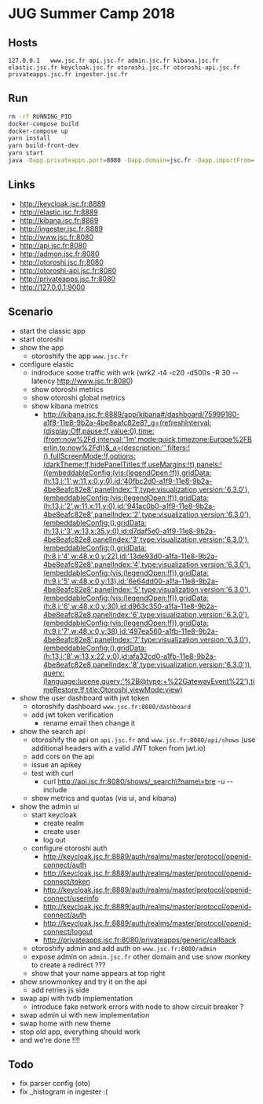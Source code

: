 # JUG Summer Camp 2018

## Hosts

```
127.0.0.1   www.jsc.fr api.jsc.fr admin.jsc.fr kibana.jsc.fr elastic.jsc.fr keycloak.jsc.fr otoroshi.jsc.fr otoroshi-api.jsc.fr privateapps.jsc.fr ingester.jsc.fr
```

## Run

```sh
rm -rf RUNNING_PID
docker-compose build
docker-compose up
yarn install
yarn build-front-dev
yarn start
java -Dapp.privateapps.port=8080 -Dapp.domain=jsc.fr -Dapp.importFrom=./config/otoroshi.json -Dapp.webhooks.size=20 -jar $OTO_BIN/otoroshi.jar
```

## Links

* http://keycloak.jsc.fr:8889
* http://elastic.jsc.fr:8889
* http://kibana.jsc.fr:8889
* http://ingester.jsc.fr:8889
* http://www.jsc.fr:8080
* http://api.jsc.fr:8080 
* http://admon.jsc.fr:8080 
* http://otoroshi.jsc.fr:8080
* http://otoroshi-api.jsc.fr:8080
* http://privateapps.jsc.fr:8080
* http://127.0.0.1:9000

## Scenario

* start the classic app
* start otoroshi
* show the app
  * otoroshify the app `www.jsc.fr`
* configure elastic
  * indroduce some traffic with wrk (wrk2  -t4 -c20 -d500s -R 30 --latency http://www.jsc.fr:8080)
  * show otoroshi metrics
  * show otoroshi global metrics
  * show kibana metrics
    * http://kibana.jsc.fr:8889/app/kibana#/dashboard/75999180-a1f8-11e8-9b2a-4be8eafc82e8?_g=(refreshInterval:(display:Off,pause:!f,value:0),time:(from:now%2Fd,interval:'1m',mode:quick,timezone:Europe%2FBerlin,to:now%2Fd))&_a=(description:'',filters:!(),fullScreenMode:!f,options:(darkTheme:!f,hidePanelTitles:!f,useMargins:!t),panels:!((embeddableConfig:(vis:(legendOpen:!f)),gridData:(h:13,i:'1',w:11,x:0,y:0),id:'40fbc2d0-a1f9-11e8-9b2a-4be8eafc82e8',panelIndex:'1',type:visualization,version:'6.3.0'),(embeddableConfig:(vis:(legendOpen:!f)),gridData:(h:13,i:'2',w:11,x:11,y:0),id:'941ac0b0-a1f9-11e8-9b2a-4be8eafc82e8',panelIndex:'2',type:visualization,version:'6.3.0'),(embeddableConfig:(),gridData:(h:13,i:'3',w:13,x:35,y:0),id:d7daf5e0-a1f9-11e8-9b2a-4be8eafc82e8,panelIndex:'3',type:visualization,version:'6.3.0'),(embeddableConfig:(),gridData:(h:8,i:'4',w:48,x:0,y:22),id:'13de93d0-a1fa-11e8-9b2a-4be8eafc82e8',panelIndex:'4',type:visualization,version:'6.3.0'),(embeddableConfig:(vis:(legendOpen:!f)),gridData:(h:9,i:'5',w:48,x:0,y:13),id:'6e64dd00-a1fa-11e8-9b2a-4be8eafc82e8',panelIndex:'5',type:visualization,version:'6.3.0'),(embeddableConfig:(vis:(legendOpen:!f)),gridData:(h:8,i:'6',w:48,x:0,y:30),id:d963c350-a1fa-11e8-9b2a-4be8eafc82e8,panelIndex:'6',type:visualization,version:'6.3.0'),(embeddableConfig:(vis:(legendOpen:!f)),gridData:(h:9,i:'7',w:48,x:0,y:38),id:'497ea560-a1fb-11e8-9b2a-4be8eafc82e8',panelIndex:'7',type:visualization,version:'6.3.0'),(embeddableConfig:(),gridData:(h:13,i:'8',w:13,x:22,y:0),id:afa32cd0-a1fb-11e8-9b2a-4be8eafc82e8,panelIndex:'8',type:visualization,version:'6.3.0')),query:(language:lucene,query:'%2B@type:+%22GatewayEvent%22'),timeRestore:!f,title:Otoroshi,viewMode:view)
* show the user dashboard with jwt token
  * otoroshify dashboard `www.jsc.fr:8080/dashboard`
  * add jwt token verification
    * rename email then change it
* show the search api
  * otoroshify the api on `api.jsc.fr` and `www.jsc.fr:8080/api/shows` (use additional headers with a valid JWT token from jwt.io)
  * add cors on the api
  * issue an apikey
  * test with curl
    * curl http://api.jsc.fr:8080/shows/_search\?name\=bre -u --include
  * show metrics and quotas (via ui, and kibana)
* show the admin ui
  * start keycloak
    * create realm
    * create user
    * log out
  * configure otoroshi auth 
    * http://keycloak.jsc.fr:8889/auth/realms/master/protocol/openid-connect/auth
    * http://keycloak.jsc.fr:8889/auth/realms/master/protocol/openid-connect/token
    * http://keycloak.jsc.fr:8889/auth/realms/master/protocol/openid-connect/userinfo
    * http://keycloak.jsc.fr:8889/auth/realms/master/protocol/openid-connect/auth
    * http://keycloak.jsc.fr:8889/auth/realms/master/protocol/openid-connect/logout
    * http://privateapps.jsc.fr:8080/privateapps/generic/callback
  * otoroshify admin and add auth on `www.jsc.fr:8080/admin`
  * expose admin on `admin.jsc.fr` other domain and use snow monkey to create a redirect ???
  * show that your name appears at top right
* show snowmonkey and try it on the api
  * add retries js side
* swap api with tvdb implementation 
  * introduce fake network errors with node to show circuit breaker ?
* swap admin ui with new implementation
* swap home with new theme
* stop old app, everything should work
* and we're done !!!!

## Todo

* fix parser config (oto)
* fix _histogram in ingester :(


